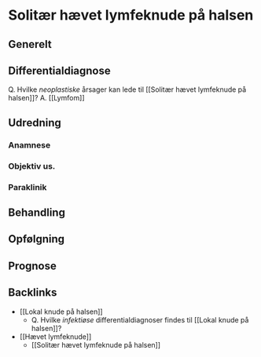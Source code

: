 # Solitær hævet lymfeknude på halsen
## Generelt


## Differentialdiagnose
Q. Hvilke *neoplastiske* årsager kan lede til [[Solitær hævet lymfeknude på halsen]]?
A. [[Lymfom]]

## Udredning
### Anamnese

### Objektiv us.

### Paraklinik

## Behandling


## Opfølgning


## Prognose


## Backlinks
* [[Lokal knude på halsen]]
	* Q. Hvilke *infektiøse* differentialdiagnoser findes til [[Lokal knude på halsen]]?
* [[Hævet lymfeknude]]
	* [[Solitær hævet lymfeknude på halsen]]

<!-- #anki/tag/med/gp #anki/deck/Medicine #anki/tag/med/Otolarynghology -->

<!-- {BearID:5C895A2D-443D-4AED-B420-4E6140B396D6-19264-00002329FF25ED6F} -->
